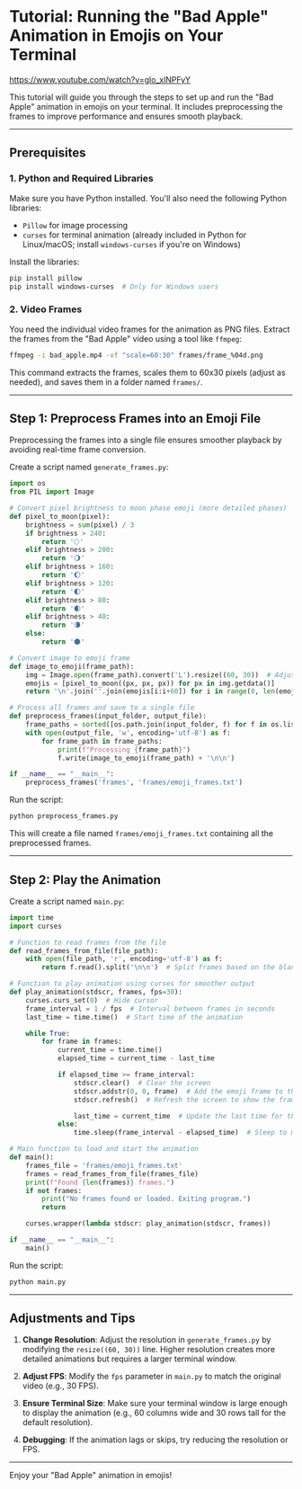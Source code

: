 # Tutorial: Running the "Bad Apple" Animation in Emojis on Your Terminal

https://www.youtube.com/watch?v=glo_xlNPFyY

This tutorial will guide you through the steps to set up and run the "Bad Apple" animation in emojis on your terminal. It includes preprocessing the frames to improve performance and ensures smooth playback.

---

## Prerequisites

### 1. Python and Required Libraries
Make sure you have Python installed. You'll also need the following Python libraries:
- `Pillow` for image processing
- `curses` for terminal animation (already included in Python for Linux/macOS; install `windows-curses` if you're on Windows)

Install the libraries:
```bash
pip install pillow
pip install windows-curses  # Only for Windows users
```

### 2. Video Frames
You need the individual video frames for the animation as PNG files. Extract the frames from the "Bad Apple" video using a tool like `ffmpeg`:

```bash
ffmpeg -i bad_apple.mp4 -vf "scale=60:30" frames/frame_%04d.png
```
This command extracts the frames, scales them to 60x30 pixels (adjust as needed), and saves them in a folder named `frames/`.

---

## Step 1: Preprocess Frames into an Emoji File

Preprocessing the frames into a single file ensures smoother playback by avoiding real-time frame conversion.

Create a script named `generate_frames.py`:

```python
import os
from PIL import Image

# Convert pixel brightness to moon phase emoji (more detailed phases)
def pixel_to_moon(pixel):
    brightness = sum(pixel) / 3
    if brightness > 240:
        return '🌕'
    elif brightness > 200:
        return '🌖'
    elif brightness > 160:
        return '🌔'
    elif brightness > 120:
        return '🌓'
    elif brightness > 80:
        return '🌒'
    elif brightness > 40:
        return '🌘'
    else:
        return '🌑'

# Convert image to emoji frame
def image_to_emoji(frame_path):
    img = Image.open(frame_path).convert('L').resize((60, 30))  # Adjust resolution here
    emojis = [pixel_to_moon((px, px, px)) for px in img.getdata()]
    return '\n'.join(''.join(emojis[i:i+60]) for i in range(0, len(emojis), 60))

# Process all frames and save to a single file
def preprocess_frames(input_folder, output_file):
    frame_paths = sorted([os.path.join(input_folder, f) for f in os.listdir(input_folder) if f.endswith('.png')])
    with open(output_file, 'w', encoding='utf-8') as f:
        for frame_path in frame_paths:
            print(f"Processing {frame_path}")
            f.write(image_to_emoji(frame_path) + '\n\n')

if __name__ == "__main__":
    preprocess_frames('frames', 'frames/emoji_frames.txt')
```

Run the script:
```bash
python preprocess_frames.py
```
This will create a file named `frames/emoji_frames.txt` containing all the preprocessed frames.

---

## Step 2: Play the Animation

Create a script named `main.py`:

```python
import time
import curses

# Function to read frames from the file
def read_frames_from_file(file_path):
    with open(file_path, 'r', encoding='utf-8') as f:
        return f.read().split('\n\n')  # Split frames based on the blank line separator

# Function to play animation using curses for smoother output
def play_animation(stdscr, frames, fps=30):
    curses.curs_set(0)  # Hide cursor
    frame_interval = 1 / fps  # Interval between frames in seconds
    last_time = time.time()  # Start time of the animation

    while True:
        for frame in frames:
            current_time = time.time()
            elapsed_time = current_time - last_time

            if elapsed_time >= frame_interval:
                stdscr.clear()  # Clear the screen
                stdscr.addstr(0, 0, frame)  # Add the emoji frame to the screen
                stdscr.refresh()  # Refresh the screen to show the frame

                last_time = current_time  # Update the last time for the next frame
            else:
                time.sleep(frame_interval - elapsed_time)  # Sleep to maintain FPS

# Main function to load and start the animation
def main():
    frames_file = 'frames/emoji_frames.txt'
    frames = read_frames_from_file(frames_file)
    print(f"Found {len(frames)} frames.")
    if not frames:
        print("No frames found or loaded. Exiting program.")
        return

    curses.wrapper(lambda stdscr: play_animation(stdscr, frames))

if __name__ == "__main__":
    main()
```

Run the script:
```bash
python main.py
```

---

## Adjustments and Tips

1. **Change Resolution**:
   Adjust the resolution in `generate_frames.py` by modifying the `resize((60, 30))` line. Higher resolution creates more detailed animations but requires a larger terminal window.

2. **Adjust FPS**:
   Modify the `fps` parameter in `main.py` to match the original video (e.g., 30 FPS).

3. **Ensure Terminal Size**:
   Make sure your terminal window is large enough to display the animation (e.g., 60 columns wide and 30 rows tall for the default resolution).

4. **Debugging**:
   If the animation lags or skips, try reducing the resolution or FPS.

---

Enjoy your "Bad Apple" animation in emojis!

